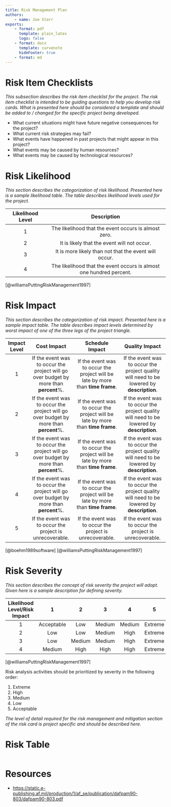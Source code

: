 ```yaml
---
title: Risk Management Plan
authors:
    - name: Joe Starr
exports:
    - format: pdf
      template: plain_latex
      logo: false
    - format: docx
      template: curvenote
      hideFooter: true
    - format: md
---
```


# Risk Item Checklists

_This subsection describes the risk item checklist for the project. The risk item checklist is intended to be guiding questions to help you develop risk cards. What is presented here should be considered a template and should be added to / changed for the specific project being developed._

* What current situations might have future negative consequences for the project? 
* What current risk strategies may fail?
* What events have happened in past projects that might appear in this project?
* What events may be caused by human resources?
* What events may be caused by technological resources?

# Risk Likelihood

_This section describes the categorization of risk likelihood. Presented here is
a sample likelihood table. The table describes likelihood levels used for the
project._

| Likelihood Level |                             Description                             |
| :--------------: | :-----------------------------------------------------------------: |
|        1         |        The likelihood that the event occurs is almost zero.         |
|        2         |             It is likely that the event will not occur.             |
|        3         |        It is more likely than not that the event will occur.        |
|        4         | The likelihood that the event occurs is almost one hundred percent. |

[@williamsPuttingRiskManagement1997]

# Risk Impact

_This section describes the categorization of risk impact. Presented here is
a sample impact table. The table describes impact levels determined by worst
impact of one of the three legs of the project triangle._

| Impact Level |                                     Cost Impact                                      |                                 Schedule Impact                                 |                                      Quality Impact                                       |
| :----------: | :----------------------------------------------------------------------------------: | :-----------------------------------------------------------------------------: | :---------------------------------------------------------------------------------------: |
|      1       | If the event was to occur the project will go over budget by more than **percent**%. | If the event was to occur the project will be late by more than **time frame**. | If the event was to occur the project quality will need to be lowered by **description**. |
|      2       | If the event was to occur the project will go over budget by more than **percent**%. | If the event was to occur the project will be late by more than **time frame**. | If the event was to occur the project quality will need to be lowered by **description**. |
|      3       | If the event was to occur the project will go over budget by more than **percent**%. | If the event was to occur the project will be late by more than **time frame**. | If the event was to occur the project quality will need to be lowered by **description**. |
|      4       | If the event was to occur the project will go over budget by more than **percent**%. | If the event was to occur the project will be late by more than **time frame**. | If the event was to occur the project quality will need to be lowered by **description**. |
|      5       |               If the event was to occur the project is unrecoverable.                |             If the event was to occur the project is unrecoverable.             |                  If the event was to occur the project is unrecoverable.                  |

[@boehm1989software]
[@williamsPuttingRiskManagement1997]

# Risk Severity

_This section describes the concept of risk severity the project will adopt.
Given here is a sample description for defining severity._

| Likelihood Level/Risk Impact |     1      |   2    |   3    |   4    |    5    |
| :--------------------------: | :--------: | :----: | :----: | :----: | :-----: |
|              1               | Acceptable |  Low   | Medium | Medium | Extreme |
|              2               |    Low     |  Low   | Medium |  High  | Extreme |
|              3               |    Low     | Medium | Medium |  High  | Extreme |
|              4               |   Medium   |  High  |  High  |  High  | Extreme |

[@williamsPuttingRiskManagement1997]

Risk analysis activities should be prioritized by severity in the following
order:
1. Extreme
2. High
3. Medium
4. Low
5. Acceptable

_The level of detail required for the risk management and mitigation section
of the risk card is project specific and should be described here._

# Risk Table

```{include} sections/risk_table.md

```

# Resources 

- https://static.e-publishing.af.mil/production/1/af_se/publication/dafpam90-803/dafpam90-803.pdf
